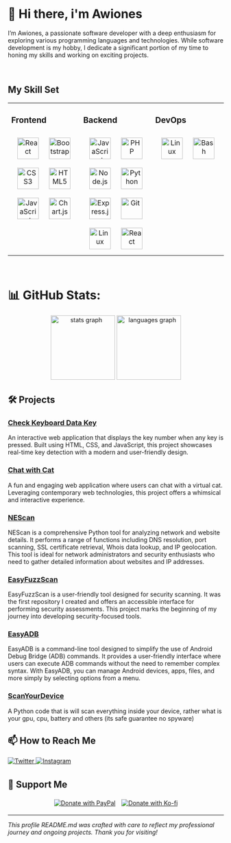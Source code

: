 # 👋 Hi there, i'm Awiones

I’m Awiones, a passionate software developer with a deep enthusiasm for exploring various programming languages and technologies. While software development is my hobby, I dedicate a significant portion of my time to honing my skills and working on exciting projects. 

<br/>  

## My Skill Set     
<table><tr><td valign="top" width="33%">


### Frontend  
<div align="center">  
<a href="https://reactjs.org/" target="_blank"><img style="margin: 10px" src="https://profilinator.rishav.dev/skills-assets/react-original-wordmark.svg" alt="React" height="50" /></a>  
<a href="https://getbootstrap.com/docs/3.4/javascript/" target="_blank"><img style="margin: 10px" src="https://profilinator.rishav.dev/skills-assets/bootstrap-plain.svg" alt="Bootstrap" height="50" /></a>  
<a href="https://www.w3schools.com/css/" target="_blank"><img style="margin: 10px" src="https://profilinator.rishav.dev/skills-assets/css3-original-wordmark.svg" alt="CSS3" height="50" /></a>  
<a href="https://en.wikipedia.org/wiki/HTML5" target="_blank"><img style="margin: 10px" src="https://profilinator.rishav.dev/skills-assets/html5-original-wordmark.svg" alt="HTML5" height="50" /></a>  
<a href="https://www.javascript.com/" target="_blank"><img style="margin: 10px" src="https://profilinator.rishav.dev/skills-assets/javascript-original.svg" alt="JavaScript" height="50" /></a>  
<a href="https://www.chartjs.org/" target="_blank"><img style="margin: 10px" src="https://profilinator.rishav.dev/skills-assets/logo-title.svg" alt="Chart.js" height="50" /></a>  
</div>

</td><td valign="top" width="33%">



### Backend  
<div align="center">  
<a href="https://www.javascript.com/" target="_blank"><img style="margin: 10px" src="https://profilinator.rishav.dev/skills-assets/javascript-original.svg" alt="JavaScript" height="50" /></a>  
<a href="https://www.php.net/" target="_blank"><img style="margin: 10px" src="https://profilinator.rishav.dev/skills-assets/php-original.svg" alt="PHP" height="50" /></a>  
<a href="https://nodejs.org/" target="_blank"><img style="margin: 10px" src="https://profilinator.rishav.dev/skills-assets/nodejs-original-wordmark.svg" alt="Node.js" height="50" /></a>  
<a href="https://www.python.org/" target="_blank"><img style="margin: 10px" src="https://profilinator.rishav.dev/skills-assets/python-original.svg" alt="Python" height="50" /></a>  
<a href="https://expressjs.com/" target="_blank"><img style="margin: 10px" src="https://profilinator.rishav.dev/skills-assets/express-original-wordmark.svg" alt="Express.js" height="50" /></a>  
<a href="https://github.com/" target="_blank"><img style="margin: 10px" src="https://profilinator.rishav.dev/skills-assets/git-scm-icon.svg" alt="Git" height="50" /></a>  
<a href="https://www.linux.org/" target="_blank"><img style="margin: 10px" src="https://profilinator.rishav.dev/skills-assets/linux-original.svg" alt="Linux" height="50" /></a>  
<a href="https://reactjs.org/" target="_blank"><img style="margin: 10px" src="https://profilinator.rishav.dev/skills-assets/react-original-wordmark.svg" alt="React" height="50" /></a>  
</div>

</td><td valign="top" width="33%">



### DevOps  
<div align="center">  
<a href="https://www.linux.org/" target="_blank"><img style="margin: 10px" src="https://profilinator.rishav.dev/skills-assets/linux-original.svg" alt="Linux" height="50" /></a>  
<a href="https://www.gnu.org/software/bash/" target="_blank"><img style="margin: 10px" src="https://profilinator.rishav.dev/skills-assets/gnu_bash-icon.svg" alt="Bash" height="50" /></a>  
</div>

</td></tr></table>  

<br/>  

# 📊 GitHub Stats:

<div align="center">
  <img src="https://github-readme-streak-stats.herokuapp.com/?user=awiones&theme=city_lights&hide_border=false" height="150" alt="stats graph"  />
  <img src="https://github-readme-stats.vercel.app/api/top-langs/?username=awiones&theme=city_lights&hide_border=false&include_all_commits=true&count_private=true&layout=compact" height="150" alt="languages graph"  />
</div>

## 🛠️ Projects

### [Check Keyboard Data Key](https://awiones.github.io/whatisyourkeyboardkey.github.io/)
An interactive web application that displays the key number when any key is pressed. Built using HTML, CSS, and JavaScript, this project showcases real-time key detection with a modern and user-friendly design.

### [Chat with Cat](https://awiones.github.io/cat-chat.github.io/)
A fun and engaging web application where users can chat with a virtual cat. Leveraging contemporary web technologies, this project offers a whimsical and interactive experience.

### [NEScan](https://github.com/awiones/NEScan)
NEScan is a comprehensive Python tool for analyzing network and website details. It performs a range of functions including DNS resolution, port scanning, SSL certificate retrieval, Whois data lookup, and IP geolocation. This tool is ideal for network administrators and security enthusiasts who need to gather detailed information about websites and IP addresses.

### [EasyFuzzScan](https://github.com/awiones/EasyFuzzScan)
EasyFuzzScan is a user-friendly tool designed for security scanning. It was the first repository I created and offers an accessible interface for performing security assessments. This project marks the beginning of my journey into developing security-focused tools.

### [EasyADB](https://github.com/awiones/EasyADB)
EasyADB is a command-line tool designed to simplify the use of Android Debug Bridge (ADB) commands. It provides a user-friendly interface where users can execute ADB commands without the need to remember complex syntax. With EasyADB, you can manage Android devices, apps, files, and more simply by selecting options from a menu.

### [ScanYourDevice](https://github.com/awiones/scan-your-device)
A Python code that is will scan everything inside your device, rather what is your gpu, cpu, battery and others (its safe guarantee no spyware)

##  📫 How to Reach Me

<a href="https://twitter.com/ojah77" target="_blank">
<img src="https://img.shields.io/badge/twitter-%2300acee.svg?&style=for-the-badge&logo=twitter&logoColor=white" alt="Twitter" style="margin-bottom: 5px;" />
</a>
<a href="https://instagram.com/oja_tp" target="_blank">
<img src="https://img.shields.io/badge/instagram-%23000000.svg?&style=for-the-badge&logo=instagram&logoColor=white" alt="Instagram" style="margin-bottom: 5px;" />
</a>

## 💖 Support Me

<div align="center">
    <a href="https://paypal.me/aghozali77" target="_blank" style="display: inline-block; margin: 5px;">
        <img 
            src="https://img.shields.io/badge/Donate-PayPal-blue.svg?style=flat-square&logo=paypal" 
            alt="Donate with PayPal"
  />
    </a>
    <a href="https://ko-fi.com/awiones" target="_blank" style="display: inline-block; margin: 5px;">
        <img 
            src="https://img.shields.io/badge/Donate-Ko--fi-F16061.svg?style=flat-square&logo=ko-fi" 
            alt="Donate with Ko-fi"
        />
    </a>
</div>

---

*This profile README.md was crafted with care to reflect my professional journey and ongoing projects. Thank you for visiting!*
